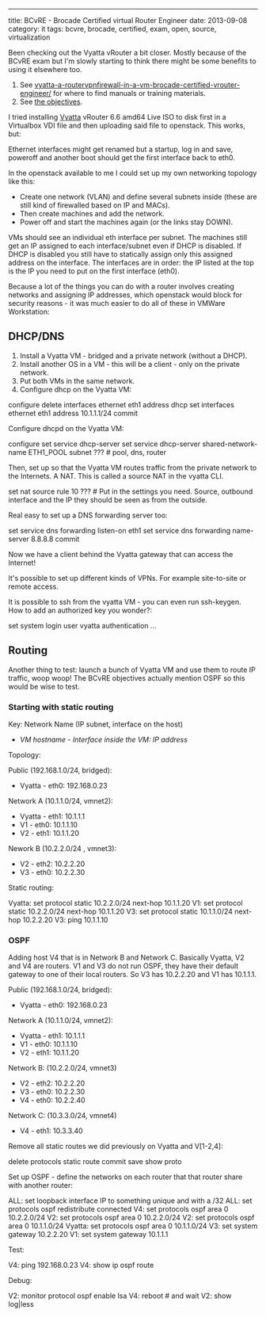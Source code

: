 ---
title: BCvRE - Brocade Certified virtual Router Engineer
date: 2013-09-08
category: it
tags: bcvre, brocade, certified, exam, open, source, virtualization

Been checking out the Vyatta vRouter a bit closer. Mostly because of the BCvRE exam but I'm slowly starting to think there might be some benefits to using it elsewhere too.

1. See [vyatta-a-routervpnfirewall-in-a-vm-brocade-certified-vrouter-engineer/](https://www.guldmyr.com/vyatta-a-routervpnfirewall-in-a-vm) for where to find manuals or training materials.
2. See [the objectives](bcvre-brocade-certified-virtual-router-engineer-objectives).

I tried installing [Vyatta](http://vyatta.com/ "http://vyatta.com/") vRouter 6.6 amd64 Live ISO to disk first in a Virtualbox VDI file and then uploading said file to openstack. This works, but:

Ethernet interfaces might get renamed but a startup, log in and save, poweroff and another boot should get the first interface back to eth0.

In the openstack available to me I could set up my own networking topology like this:

- Create one network (VLAN) and define several subnets inside (these are still kind of firewalled based on IP and MACs).
- Then create machines and add the network.
- Power off and start the machines again (or the links stay DOWN).

VMs should see an individual eth interface per subnet. The machines still get an IP assigned to each interface/subnet even if DHCP is disabled. If DHCP is disabled you still have to statically assign only this assigned address on the interface. The interfaces are in order: the IP listed at the top is the IP you need to put on the first interface (eth0).

Because a lot of the things you can do with a router involves creating networks and assigning IP addresses, which openstack would block for security reasons - it was much easier to do all of these in VMWare Workstation:

## **DHCP/DNS**

1. Install a Vyatta VM - bridged and a private network (without a DHCP).
2. Install another OS in a VM - this will be a client - only on the private network.
3. Put both VMs in the same network.
4. Configure dhcp on the Vyatta VM:

configure
delete interfaces ethernet eth1 address dhcp
set interfaces ethernet eth1 address 10.1.1.1/24
commit

Configure dhcpd on the Vyatta VM:

configure
set service dhcp-server
set service dhcp-server shared-network-name ETH1\_POOL subnet ??? # pool, dns, router

Then, set up so that the Vyatta VM routes traffic from the private network to the Internets. A NAT. This is called a source NAT in the vyatta CLI.

set nat source rule 10 ??? # Put in the settings you need. Source, outbound interface and the IP they should be seen as from the outside.

Real easy to set up a DNS forwarding server too:

set service dns forwarding listen-on eth1
set service dns forwarding name-server 8.8.8.8
commit

Now we have a client behind the Vyatta gateway that can access the Internet!

It's possible to set up different kinds of VPNs. For example site-to-site or remote access.

It is possible to ssh from the vyatta VM - you can even run ssh-keygen. How to add an authorized key you wonder?:

set system login user vyatta authentication ...

## Routing

Another thing to test: launch a bunch of Vyatta VM and use them to route IP traffic, woop woop! The BCvRE objectives actually mention OSPF so this would be wise to test.

### Starting with static routing

Key: Network Name (IP subnet, interface on the host)

- _VM hostname - Interface inside the VM: IP address_

Topology:

Public (192.168.1.0/24, bridged):

- Vyatta - eth0: 192.168.0.23

Network A (10.1.1.0/24, vmnet2):

- Vyatta - eth1: 10.1.1.1
- V1 - eth0: 10.1.1.10
- V2 - eth1: 10.1.1.20

Nework B (10.2.2.0/24 , vmnet3):

- V2 - eth2: 10.2.2.20
- V3 - eth0: 10.2.2.30

Static routing:

Vyatta: set protocol static 10.2.2.0/24 next-hop 10.1.1.20
V1: set protocol static 10.2.2.0/24 next-hop 10.1.1.20
V3: set protocol static 10.1.1.0/24 next-hop 10.2.2.20
V3: ping 10.1.1.10

### OSPF

Adding host V4 that is in Network B and Network C. Basically Vyatta, V2 and V4 are routers. V1 and V3 do not run OSPF, they have their default gateway to one of their local routers. So V3 has 10.2.2.20 and V1 has 10.1.1.1.

Public (192.168.1.0/24, bridged):

- Vyatta - eth0: 192.168.0.23

Network A (10.1.1.0/24, vmnet2):

- Vyatta - eth1: 10.1.1.1
- V1 - eth0: 10.1.1.10
- V2 - eth1: 10.1.1.20

Network B: (10.2.2.0/24, vmnet3)

- V2 - eth2: 10.2.2.20
- V3 - eth0: 10.2.2.30
- V4 - eth0: 10.2.2.40

Network C: (10.3.3.0/24, vmnet4)

- V4 - eth1: 10.3.3.40

Remove all static routes we did previously on Vyatta and V\[1-2,4\]:

delete protocols static route
commit
save
show proto

Set up OSPF - define the networks on each router that that router share with another router:

ALL: set loopback interface IP to something unique and with a /32
ALL: set protocols ospf redistribute connected
V4: set protocols ospf area 0 10.2.2.0/24
V2: set protocols ospf area 0 10.2.2.0/24
V2: set protocols ospf area 0 10.1.1.0/24
Vyatta: set protocols ospf area 0 10.1.1.0/24
V3: set system gateway 10.2.2.20
V1: set system gateway 10.1.1.1

Test:

V4: ping 192.168.0.23
V4: show ip ospf route

Debug:

V2: monitor protocol ospf enable lsa
V4: reboot # and wait
V2: show log|less
